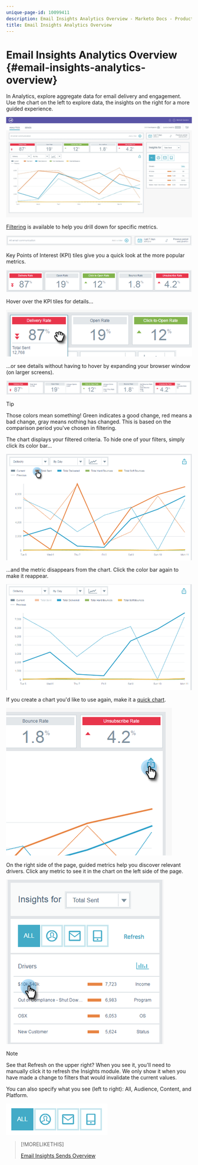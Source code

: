 ```yaml
---
unique-page-id: 10099411
description: Email Insights Analytics Overview - Marketo Docs - Product Documentation
title: Email Insights Analytics Overview
---
```


# Email Insights Analytics Overview {#email-insights-analytics-overview}

In Analytics, explore aggregate data for email delivery and engagement. Use the chart on the left to explore data, the insights on the right for a more guided experience.

![](assets/emailanalytics-1.jpg)

[Filtering](/help/marketo/product-docs/reporting/email-insights/filtering-in-email-insights.md) is available to help you drill down for specific metrics.

![](assets/filter-field.png)

Key Points of Interest (KPI) tiles give you a quick look at the more popular metrics.

![](assets/kpi.png)

Hover over the KPI tiles for details...

![](assets/kpi-hover.png)

...or see details without having to hover by expanding your browser window (on larger screens).

![](assets/kpi-wide.png)

>[!TIP]
>
>Those colors mean something! Green indicates a good change, red means a bad change, gray means nothing has changed. This is based on the comparison period you've chosen in filtering.

The chart displays your filtered criteria. To hide one of your filters, simply click its color bar...

![](assets/chart1.png)

...and the metric disappears from the chart. Click the color bar again to make it reappear.

![](assets/chart2.png)

If you create a chart you'd like to use again, make it a [quick chart](/help/marketo/product-docs/reporting/email-insights/email-insights-quick-charts.md).

![](assets/quick-chart.png)

On the right side of the page, guided metrics help you discover relevant drivers. Click any metric to see it in the chart on the left side of the page.

![](assets/guided-metrics-ps.png)

>[!NOTE]
>
>See that Refresh on the upper right? When you see it, you'll need to manually click it to refresh the Insights module. We only show it when you have made a change to filters that would invalidate the current values.

You can also specify what you see (left to right): All, Audience, Content, and Platform.  

![](assets/guided-bar.png)

>[!MORELIKETHIS]
>
>[Email Insights Sends Overview](/help/marketo/product-docs/reporting/email-insights/email-insights-sends-overview.md)
